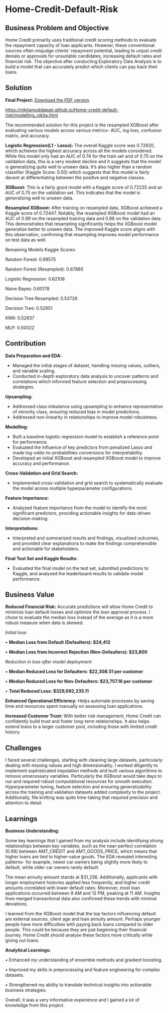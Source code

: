 # Home-Credit-Default-Risk

## Business Problem and Objective

Home Credit primarily uses traditional credit scoring methods to evaluate the repayment capacity of loan applicants. However, these conventional sources often misjudge clients’ repayment potential, leading to unjust credit denials or approvals for unsuitable candidates, increasing default rates and financial risk. The objective after conducting Exploratory Data Analysis is to build a model that can accurately predict which clients can pay back their loans.

## Solution

**Final Project:** [Download the PDF version](https://colab.research.google.com/drive/1QH8d6sJC3xr_IYy3aS4_d2IKYRhsregj?usp=drive_open)

https://nikitamuddapati.github.io/Home-credit-default-risk/modelling_nikita.html

The recommended solution for this project is the resampled XGBoost after evaluating various models across various metrics- AUC, log loss, confusion matrix, and accuracy.

**Logistic Regression(L1 - Lasso):** The overall Kaggle score was 0.72820, which achieves the highest accuracy across all the models considered. While this model only had an AUC of 0.74 for the train set and of 0.75 on the validation data, this is a very modest decline and it suggests that the model is generalizing quite well to unseen data. It’s also higher than a random classifier (Kaggle Score: 0.50) which suggests that this model is fairly decent at differentiating between the positive and negative classes.

**XGBoost:** This is a fairly good model with a Kaggle score of 0.72235 and an AUC of 0.75 on the validation set. This indicates that the model is generalizing well to unseen data.

**Resampled XGBoost:** After training on resampled data, XGBoost achieved a Kaggle score of 0.72447. Notably, the resampled XGBoost model had an AUC of 0.99 on the resampled training data and 0.98 on the validation data. This demonstrates that resampling significantly helps the XGBoost model generalize better to unseen data. The improved Kaggle score aligns with this observation, confirming that resampling improves model performance on test data as well.

Remaining Models Kaggle Scores:

Random Forest: 0.68575

Random Forest (Resampled): 0.67885

Logistic Regression: 0.62108

Naive Bayes: 0.60178

Decision Tree Resampled: 0.53726

Decision Tree: 0.52951

KNN: 0.52637

MLP: 0.50022


## Contribution

**Data Preparation and EDA:** 
-	Managed the initial stages of dataset, handling missing values, outliers, and variable scaling. 
-	Conducted in-depth exploratory data analysis to uncover patterns and correlations which informed feature selection and preprocessing strategies.

**Upsampling:**
-	Addressed class imbalance using upsampling to enhance representation of minority class, ensuring reduced bias in model predictions. 
-	Addressed non-linearity in relationships to improve model robustness.

**Modelling:**  
-	Built a baseline logistic regression model to establish a reference point for performance. 
-	Evaluated the influence of key predictors from penalized Lasso and made log-odds-to-probabilities conversions for interpretability.
-	Developed an initial XGBoost and resampled XGBoost model to improve accuracy and performance.

**Cross-Validation and Grid Search:**
-	Implemented cross-validation and grid search to systematically evaluate the model across multiple hyperparameter configurations.

**Feature Importance:**
-	Analyzed feature importance from the model to identify the most significant predictors, providing actionable insights for data-driven decision-making.

**Interpretations:**
-	Interpreted and summarized results and findings, visualized outcomes, and provided clear explanations to make the findings comprehensible and actionable for 
  stakeholders.

**Final Test Set and Kaggle Results:** 
-	Evaluated the final model on the test set, submitted predictions to Kaggle, and analysed the leaderboard results to validate model performance.


## Business Value

**Reduced Financial Risk:** Accurate predictions will allow Home Credit to minimize loan default losses and optimize the loan approval process. I chose to evaluate the median loss instead of the average as it is a more robust measure when data is skewed. 

*Initial loss*:

•	**Median Loss from Default (Defaulters): $24,412**

•	**Median Loss from Incorrect Rejection (Non-Defaulters): $23,800**

*Reduction in loss after model deployment*:

•	**Median Reduced Loss for Defaulters: $22,308.51 per customer**

•	**Median Reduced Loss for Non-Defaulters: $23,757.16 per customer**

•	**Total Reduced Loss: $329,692,235.11**


**Enhanced Operational Efficiency:** Helps automate processes by saving time and resources spent manually on assessing loan applications.

**Increased Customer Trust:** With better risk management, Home Credit can confidently build trust and foster long-term relationships. It also helps extend loans to a larger customer pool, including those with limited credit history.


## Challenges 

I faced several challenges, starting with cleaning large datasets, particularly dealing with missing values and high dimensionality. I worked diligently to implement sophisticated imputation methods and built various algorithms to remove unnecessary variables. Particularly the XGBoost would take days to run and required robust computational resources for smooth execution. Hyperparameter tuning, feature selection and ensuring generalizability across the training and validation datasets added complexity to the project. Additionally, file knitting was quite time-taking that required precision and attention to detail. 

## Learnings 

**Business Understanding:**

Some key learnings that I gained from my analysis include identifying strong relationships between key variables, such as the near-perfect correlation (0.99) between AMT_CREDIT and AMT_GOODS_PRICE, which means that higher loans are tied to higher-value goods. The EDA revealed interesting patterns- for example, newer car owners being slightly more likely to default, while older car owners rarely default. 

The mean annuity amount stands at $31,236. Additionally, applicants with longer employment histories applied less frequently, and higher credit amounts correlated with lower default rates. Moreover, most loan applications occurred between 9 AM and 12 PM, peaking at 11 AM. Insights from merged transactional data also confirmed these trends with minimal deviations.

I learned from the XGBoost model that the top factors influencing default are external sources, client age and loan annuity amount. Perhaps younger people have more difficulties with paying back loans compared to older people. This could be because they are just beginning their financial journey. Home Credit should analyse these factors more critically while giving out loans. 

**Analytical Learnings:**

•  Enhanced my understanding of ensemble methods and gradient boosting.

•	 Improved my skills in preprocessing and feature engineering for complex datasets.

•	 Strengthened my ability to translate technical insights into actionable business strategies.


Overall, it was a very informative experience and I gained a lot of knowledge from this project.





